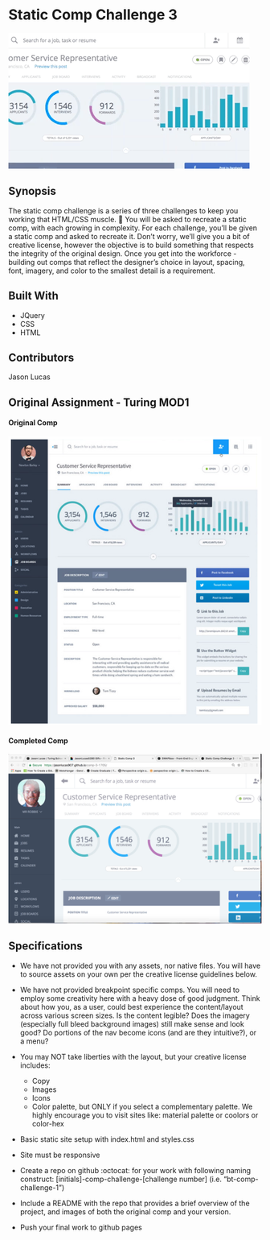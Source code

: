 # Static Comp Challenge 3

![Sample UI](comp3-screenshot.gif)

## Synopsis

The static comp challenge is a series of three challenges to keep you working that HTML/CSS muscle. :muscle: You will be asked to recreate a static comp, with each growing in complexity. For each challenge, you’ll be given a static comp and asked to recreate it. Don’t worry, we’ll give you a bit of creative license, however the objective is to build something that respects the integrity of the original design. Once you get into the workforce - building out comps that reflect the designer’s choice in layout, spacing, font, imagery, and color to the smallest detail is a requirement.

## Built With
* JQuery
* CSS
* HTML

## Contributors

Jason Lucas

## Original Assignment - Turing MOD1

#### Original Comp

![Sample UI](og-comp.png)

#### Completed Comp

![Sample UI](final2.png)

## Specifications

* We have not provided you with any assets, nor native files. You will have to source assets on your own per the creative license guidelines below.

* We have not provided breakpoint specific comps. You will need to employ some creativity here with a heavy dose of good judgment. Think about how you, as a user, could best experience the content/layout across various screen sizes. Is the content legible? Does the imagery (especially full bleed background images) still make sense and look good? Do portions of the nav become icons (and are they intuitive?), or a menu?

* You may NOT take liberties with the layout, but your creative license includes:

  * Copy
  * Images
  * Icons
  * Color palette, but ONLY if you select a complementary palette. We highly encourage you to visit sites like: material palette or coolors or color-hex

* Basic static site setup with index.html and styles.css
* Site must be responsive
* Create a repo on github :octocat: for your work with following naming construct: [initials]-comp-challenge-[challenge number] (i.e. “bt-comp-challenge-1”)
* Include a README with the repo that provides a brief overview of the project, and images of both the original comp and your version.
* Push your final work to github pages
